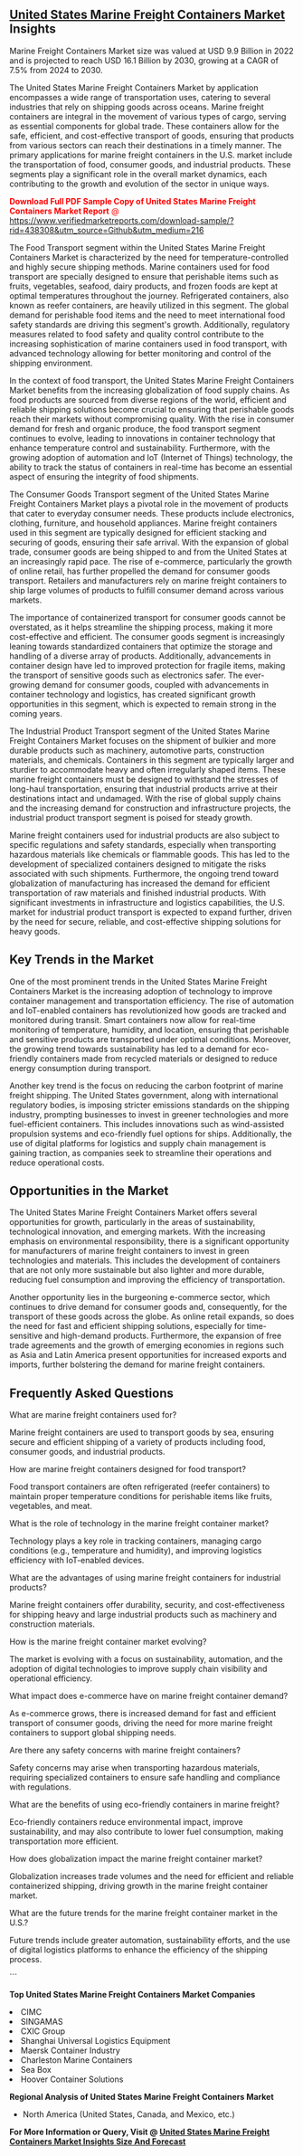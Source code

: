 <h2><a href="https://www.verifiedmarketreports.com/download-sample/?rid=438308&amp;utm_source=Github&amp;utm_medium=216" target="_blank">United States Marine Freight Containers Market</a> Insights</h2><p>Marine Freight Containers Market size was valued at USD 9.9 Billion in 2022 and is projected to reach USD 16.1 Billion by 2030, growing at a CAGR of 7.5% from 2024 to 2030.</p><p><p>The United States Marine Freight Containers Market by application encompasses a wide range of transportation uses, catering to several industries that rely on shipping goods across oceans. Marine freight containers are integral in the movement of various types of cargo, serving as essential components for global trade. These containers allow for the safe, efficient, and cost-effective transport of goods, ensuring that products from various sectors can reach their destinations in a timely manner. The primary applications for marine freight containers in the U.S. market include the transportation of food, consumer goods, and industrial products. These segments play a significant role in the overall market dynamics, each contributing to the growth and evolution of the sector in unique ways. <p><span class=""><span style="color: #ff0000;"><strong>Download Full PDF Sample Copy of United States Marine Freight Containers Market Report</strong> @ </span><a href="https://www.verifiedmarketreports.com/download-sample/?rid=438308&amp;utm_source=Github&amp;utm_medium=216" target="_blank">https://www.verifiedmarketreports.com/download-sample/?rid=438308&amp;utm_source=Github&amp;utm_medium=216</a></span></p><p>The Food Transport segment within the United States Marine Freight Containers Market is characterized by the need for temperature-controlled and highly secure shipping methods. Marine containers used for food transport are specially designed to ensure that perishable items such as fruits, vegetables, seafood, dairy products, and frozen foods are kept at optimal temperatures throughout the journey. Refrigerated containers, also known as reefer containers, are heavily utilized in this segment. The global demand for perishable food items and the need to meet international food safety standards are driving this segment's growth. Additionally, regulatory measures related to food safety and quality control contribute to the increasing sophistication of marine containers used in food transport, with advanced technology allowing for better monitoring and control of the shipping environment.<p>In the context of food transport, the United States Marine Freight Containers Market benefits from the increasing globalization of food supply chains. As food products are sourced from diverse regions of the world, efficient and reliable shipping solutions become crucial to ensuring that perishable goods reach their markets without compromising quality. With the rise in consumer demand for fresh and organic produce, the food transport segment continues to evolve, leading to innovations in container technology that enhance temperature control and sustainability. Furthermore, with the growing adoption of automation and IoT (Internet of Things) technology, the ability to track the status of containers in real-time has become an essential aspect of ensuring the integrity of food shipments. <p>The Consumer Goods Transport segment of the United States Marine Freight Containers Market plays a pivotal role in the movement of products that cater to everyday consumer needs. These products include electronics, clothing, furniture, and household appliances. Marine freight containers used in this segment are typically designed for efficient stacking and securing of goods, ensuring their safe arrival. With the expansion of global trade, consumer goods are being shipped to and from the United States at an increasingly rapid pace. The rise of e-commerce, particularly the growth of online retail, has further propelled the demand for consumer goods transport. Retailers and manufacturers rely on marine freight containers to ship large volumes of products to fulfill consumer demand across various markets.<p>The importance of containerized transport for consumer goods cannot be overstated, as it helps streamline the shipping process, making it more cost-effective and efficient. The consumer goods segment is increasingly leaning towards standardized containers that optimize the storage and handling of a diverse array of products. Additionally, advancements in container design have led to improved protection for fragile items, making the transport of sensitive goods such as electronics safer. The ever-growing demand for consumer goods, coupled with advancements in container technology and logistics, has created significant growth opportunities in this segment, which is expected to remain strong in the coming years. <p>The Industrial Product Transport segment of the United States Marine Freight Containers Market focuses on the shipment of bulkier and more durable products such as machinery, automotive parts, construction materials, and chemicals. Containers in this segment are typically larger and sturdier to accommodate heavy and often irregularly shaped items. These marine freight containers must be designed to withstand the stresses of long-haul transportation, ensuring that industrial products arrive at their destinations intact and undamaged. With the rise of global supply chains and the increasing demand for construction and infrastructure projects, the industrial product transport segment is poised for steady growth. <p>Marine freight containers used for industrial products are also subject to specific regulations and safety standards, especially when transporting hazardous materials like chemicals or flammable goods. This has led to the development of specialized containers designed to mitigate the risks associated with such shipments. Furthermore, the ongoing trend toward globalization of manufacturing has increased the demand for efficient transportation of raw materials and finished industrial products. With significant investments in infrastructure and logistics capabilities, the U.S. market for industrial product transport is expected to expand further, driven by the need for secure, reliable, and cost-effective shipping solutions for heavy goods.<h2>Key Trends in the Market</h2><p>One of the most prominent trends in the United States Marine Freight Containers Market is the increasing adoption of technology to improve container management and transportation efficiency. The rise of automation and IoT-enabled containers has revolutionized how goods are tracked and monitored during transit. Smart containers now allow for real-time monitoring of temperature, humidity, and location, ensuring that perishable and sensitive products are transported under optimal conditions. Moreover, the growing trend towards sustainability has led to a demand for eco-friendly containers made from recycled materials or designed to reduce energy consumption during transport. <p>Another key trend is the focus on reducing the carbon footprint of marine freight shipping. The United States government, along with international regulatory bodies, is imposing stricter emissions standards on the shipping industry, prompting businesses to invest in greener technologies and more fuel-efficient containers. This includes innovations such as wind-assisted propulsion systems and eco-friendly fuel options for ships. Additionally, the use of digital platforms for logistics and supply chain management is gaining traction, as companies seek to streamline their operations and reduce operational costs.<h2>Opportunities in the Market</h2><p>The United States Marine Freight Containers Market offers several opportunities for growth, particularly in the areas of sustainability, technological innovation, and emerging markets. With the increasing emphasis on environmental responsibility, there is a significant opportunity for manufacturers of marine freight containers to invest in green technologies and materials. This includes the development of containers that are not only more sustainable but also lighter and more durable, reducing fuel consumption and improving the efficiency of transportation. <p>Another opportunity lies in the burgeoning e-commerce sector, which continues to drive demand for consumer goods and, consequently, for the transport of these goods across the globe. As online retail expands, so does the need for fast and efficient shipping solutions, especially for time-sensitive and high-demand products. Furthermore, the expansion of free trade agreements and the growth of emerging economies in regions such as Asia and Latin America present opportunities for increased exports and imports, further bolstering the demand for marine freight containers.<h2>Frequently Asked Questions</h2><p>What are marine freight containers used for?</p><p>Marine freight containers are used to transport goods by sea, ensuring secure and efficient shipping of a variety of products including food, consumer goods, and industrial products.</p><p>How are marine freight containers designed for food transport?</p><p>Food transport containers are often refrigerated (reefer containers) to maintain proper temperature conditions for perishable items like fruits, vegetables, and meat.</p><p>What is the role of technology in the marine freight container market?</p><p>Technology plays a key role in tracking containers, managing cargo conditions (e.g., temperature and humidity), and improving logistics efficiency with IoT-enabled devices.</p><p>What are the advantages of using marine freight containers for industrial products?</p><p>Marine freight containers offer durability, security, and cost-effectiveness for shipping heavy and large industrial products such as machinery and construction materials.</p><p>How is the marine freight container market evolving?</p><p>The market is evolving with a focus on sustainability, automation, and the adoption of digital technologies to improve supply chain visibility and operational efficiency.</p><p>What impact does e-commerce have on marine freight container demand?</p><p>As e-commerce grows, there is increased demand for fast and efficient transport of consumer goods, driving the need for more marine freight containers to support global shipping needs.</p><p>Are there any safety concerns with marine freight containers?</p><p>Safety concerns may arise when transporting hazardous materials, requiring specialized containers to ensure safe handling and compliance with regulations.</p><p>What are the benefits of using eco-friendly containers in marine freight?</p><p>Eco-friendly containers reduce environmental impact, improve sustainability, and may also contribute to lower fuel consumption, making transportation more efficient.</p><p>How does globalization impact the marine freight container market?</p><p>Globalization increases trade volumes and the need for efficient and reliable containerized shipping, driving growth in the marine freight container market.</p><p>What are the future trends for the marine freight container market in the U.S.?</p><p>Future trends include greater automation, sustainability efforts, and the use of digital logistics platforms to enhance the efficiency of the shipping process.</p>```</p><p><strong>Top United States Marine Freight Containers Market Companies</strong></p><div data-test-id=""><p><li>CIMC</li><li> SINGAMAS</li><li> CXIC Group</li><li> Shanghai Universal Logistics Equipment</li><li> Maersk Container Industry</li><li> Charleston Marine Containers</li><li> Sea Box</li><li> Hoover Container Solutions</li></p><div><strong>Regional Analysis of&nbsp;United States Marine Freight Containers Market</strong></div><ul><li dir="ltr"><p dir="ltr">North America&nbsp;(United States, Canada, and Mexico, etc.)</p></li></ul><p><strong>For More Information or Query, Visit @&nbsp;</strong><strong><a href="https://www.verifiedmarketreports.com/product/marine-freight-containers-market/?utm_source=Github&amp;utm_medium=216" target="_blank">United States Marine Freight Containers Market Insights Size And Forecast</a></strong></p></div>
